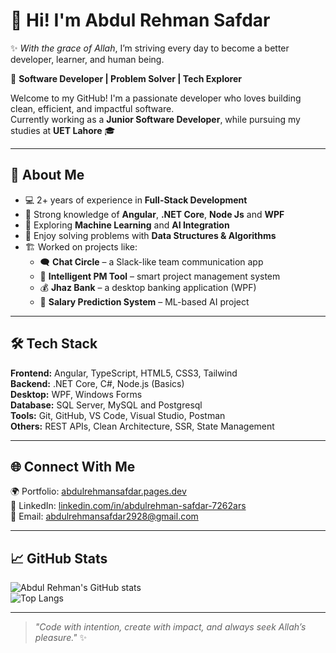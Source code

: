 # 👋 Hi! I'm Abdul Rehman Safdar

✨ *With the grace of Allah*, I’m striving every day to become a better developer, learner, and human being.

🎯 **Software Developer | Problem Solver | Tech Explorer**

Welcome to my GitHub! I'm a passionate developer who loves building clean, efficient, and impactful software.  
Currently working as a **Junior Software Developer**, while pursuing my studies at **UET Lahore** 🎓

---

## 🚀 About Me

- 💻 2+ years of experience in **Full-Stack Development**  
- 🧠 Strong knowledge of **Angular**, **.NET Core**, **Node Js** and **WPF**  
- 🤖 Exploring **Machine Learning** and **AI Integration**  
- 🧩 Enjoy solving problems with **Data Structures & Algorithms**  
- 🏗️ Worked on projects like:
  - 🗨️ **Chat Circle** – a Slack-like team communication app  
  - 🧠 **Intelligent PM Tool** – smart project management system  
  - 💰 **Jhaz Bank** – a desktop banking application (WPF)  
  - 🤖 **Salary Prediction System** – ML-based AI project  

---

## 🛠️ Tech Stack

**Frontend:** Angular, TypeScript, HTML5, CSS3, Tailwind  
**Backend:** .NET Core, C#, Node.js (Basics)  
**Desktop:** WPF, Windows Forms  
**Database:** SQL Server, MySQL and Postgresql  
**Tools:** Git, GitHub, VS Code, Visual Studio, Postman  
**Others:** REST APIs, Clean Architecture, SSR, State Management  

---

## 🌐 Connect With Me

🌍 Portfolio: [abdulrehmansafdar.pages.dev](https://abdulrehmansafdar.pages.dev)  
💼 LinkedIn: [linkedin.com/in/abdulrehman-safdar-7262ars](https://www.linkedin.com/in/abdulrehman-safdar-7262ars)  
📧 Email: abdulrehmansafdar2928@gmail.com  

---

## 📈 GitHub Stats

![Abdul Rehman's GitHub stats](https://github-readme-stats.vercel.app/api?username=AbdulRehmanSafdar&show_icons=true&theme=radical)  
![Top Langs](https://github-readme-stats.vercel.app/api/top-langs/?username=AbdulRehmanSafdar&layout=compact&theme=radical)

---

> _"Code with intention, create with impact, and always seek Allah’s pleasure."_ ✨
